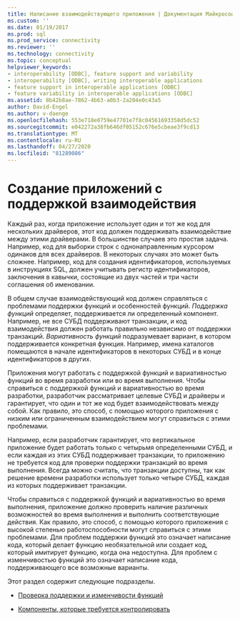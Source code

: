 ```yaml
---
title: Написание взаимодействующего приложения | Документация Майкрософт
ms.custom: ''
ms.date: 01/19/2017
ms.prod: sql
ms.prod_service: connectivity
ms.reviewer: ''
ms.technology: connectivity
ms.topic: conceptual
helpviewer_keywords:
- interoperability [ODBC], feature support and variability
- interoperability [ODBC], writing interoperable applications
- feature support in interoperable applications [ODBC]
- feature variability in interoperable applications [ODBC]
ms.assetid: 8b42b8ae-7862-4b63-a0b3-2a204e0c43a5
author: David-Engel
ms.author: v-daenge
ms.openlocfilehash: 553e718e0759e47701e7f8c04561693358d5dc52
ms.sourcegitcommit: e042272a38fb646df05152c676e5cbeae3f9cd13
ms.translationtype: MT
ms.contentlocale: ru-RU
ms.lasthandoff: 04/27/2020
ms.locfileid: "81289086"
---
```

# <a name="writing-an-interoperable-application"></a>Создание приложений с поддержкой взаимодействия
Каждый раз, когда приложение использует один и тот же код для нескольких драйверов, этот код должен поддерживать взаимодействие между этими драйверами. В большинстве случаев это простая задача. Например, код для выборки строк с однонаправленным курсором одинаков для всех драйверов. В некоторых случаях это может быть сложнее. Например, код для создания идентификаторов, используемых в инструкциях SQL, должен учитывать регистр идентификаторов, заключения в кавычки, состоящие из двух частей и три части соглашения об именовании.  
  
 В общем случае взаимодействующий код должен справляться с проблемами поддержки функций и особенностей функций. *Поддержка функций* определяет, поддерживается ли определенный компонент. Например, не все СУБД поддерживают транзакции, и код взаимодействия должен работать правильно независимо от поддержки транзакций. *Вариативность функций* подразумевает вариант, в котором поддерживается конкретная функция. Например, имена каталогов помещаются в начале идентификаторов в некоторых СУБД и в конце идентификаторов в других.  
  
 Приложения могут работать с поддержкой функций и вариативностью функций во время разработки или во время выполнения. Чтобы справиться с поддержкой функций и вариативностью во время разработки, разработчик рассматривает целевые СУБД и драйверы и гарантирует, что один и тот же код будет взаимодействовать между собой. Как правило, это способ, с помощью которого приложения с низким или ограниченным взаимодействием могут справиться с этими проблемами.  
  
 Например, если разработчик гарантирует, что вертикальное приложение будет работать только с четырьмя определенными СУБД, и если каждая из этих СУБД поддерживает транзакции, то приложению не требуется код для проверки поддержки транзакций во время выполнения. Всегда можно считать, что транзакции доступны, так как решение времени разработки использует только четыре СУБД, каждая из которых поддерживает транзакции.  
  
 Чтобы справиться с поддержкой функций и вариативностью во время выполнения, приложение должно проверить наличие различных возможностей во время выполнения и выполнить соответствующие действия. Как правило, это способ, с помощью которого приложения с высокой степенью работоспособности могут справиться с этими проблемами. Для проблем поддержки функций это означает написание кода, который делает функцию необязательной или создает код, который имитирует функцию, когда она недоступна. Для проблем с изменчивостью функций это означает написание кода, поддерживающего все возможные варианты.  
  
 Этот раздел содержит следующие подразделы.  
  
-   [Проверка поддержки и изменчивости функций](../../../odbc/reference/develop-app/checking-feature-support-and-variability.md)  
  
-   [Компоненты, которые требуется контролировать](../../../odbc/reference/develop-app/features-to-watch-for.md)
